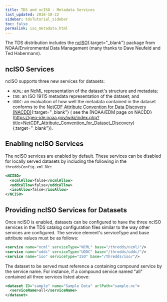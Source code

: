 ```yaml
---
title: TDS and ncISO - Metadata Services
last_updated: 2018-10-22
sidebar: tdsTutorial_sidebar
toc: false
permalink: iso_metadata.html
---
```


The TDS distribution includes the [ncISO](https://www.ngdc.noaa.gov/wiki/index.php/NcISO){:target="_blank"} package from NOAA/Environmental Data Management (many thanks to Dave Neufeld and Ted Habermann).

## ncISO Services
ncISO supports three new services for datasets:
* `NCML`: an NcML representation of the dataset's structure and metadata;
* `ISO`: an ISO 19115 metadata representation of the dataset; and
* `UDDC`: an evaluation of how well the metadata contained in the dataset conforms to the [NetCDF Attribute Convention for Data Discovery (NACDD)](https://www.unidata.ucar.edu/software/thredds/current/netcdf-java/metadata/DataDiscoveryAttConvention.html){:target="_blank"} ( see the [NOAA/EDM page on NACDD}(https://geo-ide.noaa.gov/wiki/index.php?title=NetCDF_Attribute_Convention_for_Dataset_Discovery){:target="_blank"}). 

## Enabling ncISO Services

The ncISO services are enabled by default. These services can be disabled for locally served datasets by including the following in the `threddsConfig.xml` file:

~~~xml
<NCISO>
  <ncmlAllow>false</ncmlAllow>
  <uddcAllow>false</uddcAllow>
  <isoAllow>false</isoAllow>
</NCISO>
~~~

## Providing ncISO Services for Datasets

Once ncISO is enabled, datasets can be configured to have the three ncISO services in the TDS catalog configuration files similar to the way other services are configured.
The service element's serviceType and base attribute values must be as follows: 

~~~xml
<service name="ncml" serviceType="NCML" base="/thredds/ncml/"/>
<service name="uddc" serviceType="UDDC" base="/thredds/uddc/"/>
<service name="iso" serviceType="ISO" base="/thredds/iso/"/>
~~~

The dataset to be served must reference a containing compound service by the service name.
For instance, if a compound service named "all" contained all three services listed above: 

~~~xml
<dataset ID="sample" name="Sample Data" urlPath="sample.nc">
  <serviceName>all</serviceName>
</dataset>
~~~